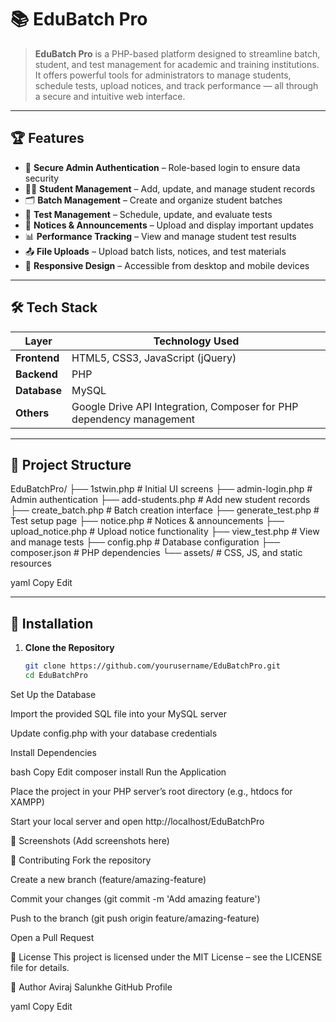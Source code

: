 # 📚 EduBatch Pro

> **EduBatch Pro** is a PHP-based platform designed to streamline batch, student, and test management for academic and training institutions. It offers powerful tools for administrators to manage students, schedule tests, upload notices, and track performance — all through a secure and intuitive web interface.

---

## 🏆 Features

- 🔐 **Secure Admin Authentication** – Role-based login to ensure data security
- 👩‍🎓 **Student Management** – Add, update, and manage student records
- 🗂 **Batch Management** – Create and organize student batches
- 📝 **Test Management** – Schedule, update, and evaluate tests
- 📢 **Notices & Announcements** – Upload and display important updates
- 📊 **Performance Tracking** – View and manage student test results
- 📤 **File Uploads** – Upload batch lists, notices, and test materials
- 📱 **Responsive Design** – Accessible from desktop and mobile devices

---

## 🛠 Tech Stack

| Layer         | Technology Used |
|---------------|----------------|
| **Frontend**  | HTML5, CSS3, JavaScript (jQuery) |
| **Backend**   | PHP |
| **Database**  | MySQL |
| **Others**    | Google Drive API Integration, Composer for PHP dependency management |

---

## 📂 Project Structure

EduBatchPro/
├── 1stwin.php # Initial UI screens
├── admin-login.php # Admin authentication
├── add-students.php # Add new student records
├── create_batch.php # Batch creation interface
├── generate_test.php # Test setup page
├── notice.php # Notices & announcements
├── upload_notice.php # Upload notice functionality
├── view_test.php # View and manage tests
├── config.php # Database configuration
├── composer.json # PHP dependencies
└── assets/ # CSS, JS, and static resources

yaml
Copy
Edit

---

## 🚀 Installation

1. **Clone the Repository**
   ```bash
   git clone https://github.com/yourusername/EduBatchPro.git
   cd EduBatchPro
Set Up the Database

Import the provided SQL file into your MySQL server

Update config.php with your database credentials

Install Dependencies

bash
Copy
Edit
composer install
Run the Application

Place the project in your PHP server’s root directory (e.g., htdocs for XAMPP)

Start your local server and open http://localhost/EduBatchPro

📸 Screenshots
(Add screenshots here)

🤝 Contributing
Fork the repository

Create a new branch (feature/amazing-feature)

Commit your changes (git commit -m 'Add amazing feature')

Push to the branch (git push origin feature/amazing-feature)

Open a Pull Request

📜 License
This project is licensed under the MIT License – see the LICENSE file for details.

👤 Author
Aviraj Salunkhe
GitHub Profile

yaml
Copy
Edit
